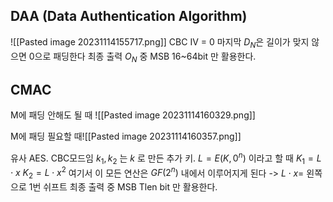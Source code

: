 ## DAA (Data Authentication Algorithm)
![[Pasted image 20231114155717.png]]
CBC
IV = 0
마지막 $D_N$은 길이가 맞지 않으면 0으로 패딩한다
최종 출력 $O_N$ 중 MSB 16~64bit 만 활용한다.


## CMAC
M에 패딩 안해도 될 때
![[Pasted image 20231114160329.png]]

M에 패딩 필요할 때![[Pasted image 20231114160357.png]]

유사 AES. CBC모드임
$k_1, k_2$ 는 $k$ 로 만든 추가 키.
$L = E(K, 0^n)$ 이라고 할 때
$K_1 = L\cdot x$ 
$K_2 = L \cdot x^2$
여기서 이 모든 연산은 $GF(2^n)$ 내에서 이루어지게 된다
-> $L\cdot x =$ 왼쪽으로 1번 쉬프트
최종 출력 중 MSB Tlen bit 만 활용한다.